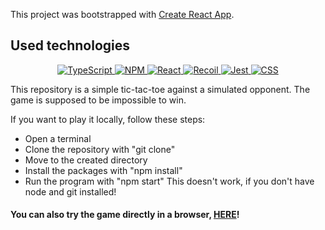 This project was bootstrapped with [Create React App](https://github.com/facebook/create-react-app).

## Used technologies

<div align="center">
    <a href="https://www.typescriptlang.org/">
        <img alt="TypeScript" src="https://img.shields.io/badge/TypeScript-007ACC?logo=typescript&logoColor=white&style=for-the-badge" />
    </a>
    <a href="https://www.npmjs.com/">
        <img alt="NPM" src="https://img.shields.io/badge/NPM-CB3837?logo=react&logoColor=white&style=for-the-badge" />
    </a>
    <a href="https://reactjs.org/">
        <img alt="React" src="https://img.shields.io/badge/React-61DAFB?logo=react&logoColor=white&style=for-the-badge" />
    </a>
    <a href="https://recoiljs.org/">
        <img alt="Recoil" src="https://img.shields.io/badge/Recoil-61DAFB?logo=react&logoColor=white&style=for-the-badge" />
    </a>
    <a href="https://jestjs.io/">
        <img alt="Jest" src="https://img.shields.io/badge/Jest-C21325?logo=jest&logoColor=white&style=for-the-badge" />
    </a>
    <a href="https://www.w3.org/TR/CSS/#css">
        <img alt="CSS" src="https://img.shields.io/badge/CSS-1572B6?logo=css3&logoColor=white&style=for-the-badge" />
    </a>
</div>

This repository is a simple tic-tac-toe against a simulated opponent. The game is supposed to be impossible to win.

If you want to play it locally, follow these steps:

- Open a terminal
- Clone the repository with "git clone"
- Move to the created directory
- Install the packages with "npm install"
- Run the program with "npm start"
  This doesn't work, if you don't have node and git installed!

#### You can also try the game directly in a browser, [HERE](https://ai-ristinolla.netlify.app/)!
